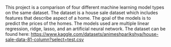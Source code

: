 This project is a comparison of four different machine learning model types on the same dataset. The dataset is a house sale dataset which includes features that describe aspect of a home. The goal of the models is to predict the prices of the homes. The models used are multiple linear regression, ridge, lasso, and an artificial neural network. The dataset can be found here: https://www.kaggle.com/datasets/animeshparikshya/house-sale-data-81-column?select=test.csv

